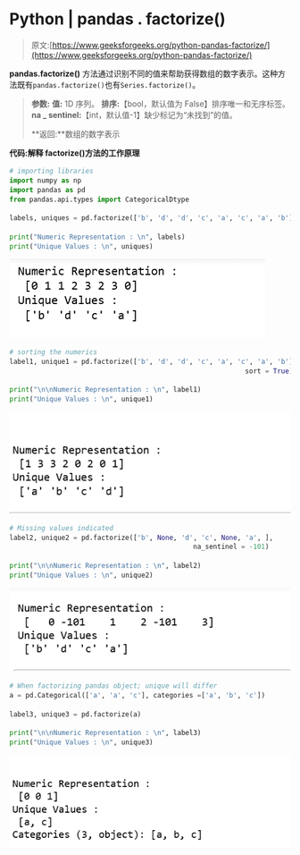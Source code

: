# Python | pandas . factorize()

> 原文:[https://www.geeksforgeeks.org/python-pandas-factorize/](https://www.geeksforgeeks.org/python-pandas-factorize/)

**pandas.factorize()** 方法通过识别不同的值来帮助获得数组的数字表示。这种方法既有`pandas.factorize()`也有`Series.factorize()`。

> **参数:**
> **值:** 1D 序列。
> **排序:**【bool，默认值为 False】排序唯一和无序标签。
> **na _ sentinel:**【int，默认值-1】缺少标记为“未找到”的值。
> 
> **返回:**数组的数字表示

**代码:解释 factorize()方法的工作原理**

```py
# importing libraries
import numpy as np
import pandas as pd
from pandas.api.types import CategoricalDtype

labels, uniques = pd.factorize(['b', 'd', 'd', 'c', 'a', 'c', 'a', 'b'])

print("Numeric Representation : \n", labels)
print("Unique Values : \n", uniques)
```

![](img/e367a182b7b2021f50e4063621aa1ee0.png)

```py
# sorting the numerics
label1, unique1 = pd.factorize(['b', 'd', 'd', 'c', 'a', 'c', 'a', 'b'], 
                                                           sort = True)

print("\n\nNumeric Representation : \n", label1)
print("Unique Values : \n", unique1)
```

![](img/a0cbfc755f06a2e4014b9d86e2a38727.png)

```py
# Missing values indicated
label2, unique2 = pd.factorize(['b', None, 'd', 'c', None, 'a', ], 
                                              na_sentinel = -101)

print("\n\nNumeric Representation : \n", label2)
print("Unique Values : \n", unique2)
```

![](img/6e52bba05e2247e746358d08027eaf3a.png)

```py
# When factorizing pandas object; unique will differ 
a = pd.Categorical(['a', 'a', 'c'], categories =['a', 'b', 'c'])

label3, unique3 = pd.factorize(a)

print("\n\nNumeric Representation : \n", label3)
print("Unique Values : \n", unique3)
```

![](img/99b95a5e8a2f2d425f3a1afdd7402c34.png)
